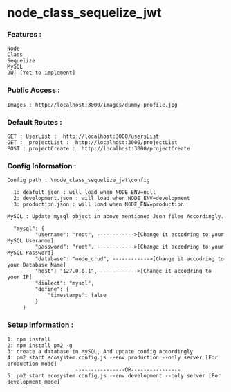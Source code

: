 # node_class_sequelize_jwt

### Features :
    Node
    Class
    Sequelize
    MySQL
    JWT [Yet to implement]

### Public Access :  
    Images : http://localhost:3000/images/dummy-profile.jpg
    
### Default Routes :
    GET : UserList :  http://localhost:3000/usersList
    GET :  projectList :  http://localhost:3000/projectList
    POST : projectCreate :  http://localhost:3000/projectCreate
    
### Config Information :
    Config path : \node_class_sequelize_jwt\config
      
      1: deafult.json : will load when NODE_ENV=null
      2: development.json : will load when NODE_ENV=development
      3: production.json : will load when NODE_ENV=production
        
    MySQL : Update mysql object in above mentioned Json files Accordingly.
      
      "mysql": {
             "username": "root", ------------>[Change it accodring to your MySQL Useranme]
             "password": "root", ------------>[Change it accodring to your MySQL Password]
             "database": "node_crud", ------------>[Change it accodring to your Database Name]
             "host": "127.0.0.1", ------------>[Change it accodring to your IP]
             "dialect": "mysql",
             "define": {
                 "timestamps": false
             }
         }
     
       
    
### Setup Information :
    1: npm install
    2: npm install pm2 -g
    3: create a database in MySQL, And update config accordingly
    4: pm2 start ecosystem.config.js --env production --only server [For production mode]
                          ----------------OR----------------
    5: pm2 start ecosystem.config.js --env development --only server [For development mode]
 
    
    
